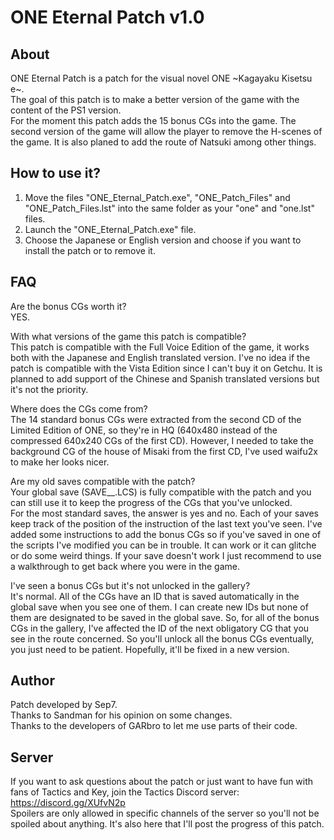 ONE Eternal Patch v1.0
======

About
---------

ONE Eternal Patch is a patch for the visual novel ONE \~Kagayaku Kisetsu e\~.<br/>
The goal of this patch is to make a better version of the game with the content of the PS1 version.<br/>
For the moment this patch adds the 15 bonus CGs into the game. The second version of the game will allow the player to remove the H-scenes of the game. It is also planed to add the route of Natsuki among other things.

How to use it?
---------

1. Move the files "ONE_Eternal_Patch.exe", "ONE_Patch_Files" and "ONE_Patch_Files.lst" into the same folder as your "one" and "one.lst" files.<br/>
2. Launch the "ONE_Eternal_Patch.exe" file.<br/>
3. Choose the Japanese or English version and choose if you want to install the patch or to remove it.

FAQ
---------

Are the bonus CGs worth it?<br/>
YES.

With what versions of the game this patch is compatible?<br/>
This patch is compatible with the Full Voice Edition of the game, it works both with the Japanese and English translated version.
I've no idea if the patch is compatible with the Vista Edition since I can't buy it on Getchu.
It is planned to add support of the Chinese and Spanish translated versions but it's not the priority.

Where does the CGs come from?<br/>
The 14 standard bonus CGs were extracted from the second CD of the Limited Edition of ONE, so they're in HQ (640x480 instead of the compressed 640x240 CGs of the first CD). However, I needed to take the background CG of the house of Misaki from the first CD, I've used waifu2x to make her looks nicer.

Are my old saves compatible with the patch?<br/>
Your global save (SAVE__.LCS) is fully compatible with the patch and you can still use it to keep the progress of the CGs that you've unlocked.<br/>
For the most standard saves, the answer is yes and no. Each of your saves keep track of the position of the instruction of the last text you've seen. I've added some instructions to add the bonus CGs so if you've saved in one of the scripts I've modified you can be in trouble. It can work or it can glitche or do some weird things. If your save doesn't work I just recommend to use a walkthrough to get back where you were in the game.

I've seen a bonus CGs but it's not unlocked in the gallery?<br/>
It's normal. All of the CGs have an ID that is saved automatically in the global save when you see one of them. I can create new IDs but none of them are designated to be saved in the global save. So, for all of the bonus CGs in the gallery, I've affected the ID of the next obligatory CG that you see in the route concerned. So you'll unlock all the bonus CGs eventually, you just need to be patient. Hopefully, it'll be fixed in a new version.

Author
------
Patch developed by Sep7.<br/>
Thanks to Sandman for his opinion on some changes.<br/>
Thanks to the developers of GARbro to let me use parts of their code.

Server
---------

If you want to ask questions about the patch or just want to have fun with fans of Tactics and Key, join the Tactics Discord server:
https://discord.gg/XUfvN2p <br/>
Spoilers are only allowed in specific channels of the server so you'll not be spoiled about anything. It's also here that I'll post the progress of this patch.
